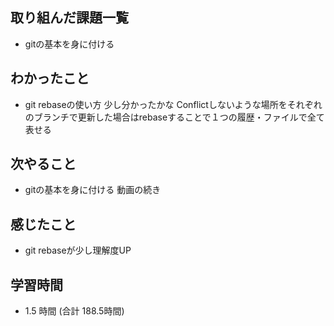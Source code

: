 ## 取り組んだ課題一覧
- gitの基本を身に付ける
## わかったこと
- git rebaseの使い方 少し分かったかな
  Conflictしないような場所をそれぞれのブランチで更新した場合はrebaseすることで１つの履歴・ファイルで全て表せる
## 次やること
- gitの基本を身に付ける 動画の続き
## 感じたこと
- git rebaseが少し理解度UP
## 学習時間
- 1.5 時間 (合計 188.5時間)
